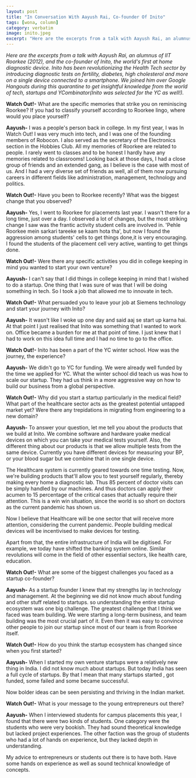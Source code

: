 ```yaml
---
layout: post
title: "In Conversation With Aayush Rai, Co-founder Of Inito"
tags: [wona, column]
category: verbatim
image: inito.jpeg
excerpt: "Here are the excerpts from a talk with Aayush Rai, an alumnus of IIT Roorkee (2012), and the co-founder of Inito, the world's first at home diagnostic device."
---
```


*Here are the excerpts from a talk with Aayush Rai, an alumnus of IIT Roorkee (2012), and the co-founder of Inito, the world's first at home diagnostic device. Inito has been revolutionizing the Health Tech sector by introducing diagnostic tests on fertility, diabetes, high cholesterol and more on a single device connected to a smartphone. We joined him over Google Hangouts during this quarantine to get insightful knowledge from the world of tech, startups and YCombinator(Inito was selected for the YC as well!).*

**Watch Out!-** What are the specific memories that strike you on reminiscing Roorkee? If you had to classify yourself according to Roorkee lingo, where would you place yourself?

**Aayush-** I was a people's person back in college. In my first year, I was In Watch Out! I was very much into tech, and I was one of the founding members of Robocon. I also served as the secretary of the Electronics section in the Hobbies Club. 
All my memories of Roorkee are related to people. I rarely went to classes and to be honest I hardly have any memories related to classrooms! Looking back at those days, I had a close group of friends and an extended gang, as I believe is the case with most of us. And I had a very diverse set of friends as well, all of them now pursuing careers in different fields like administration, management, technology and politics.

**Watch Out!-** Have you been to Roorkee recently? What was the biggest change that you observed?

**Aayush-** Yes, I went to Roorkee for placements last year. I wasn't there for a long time, just over a day. I observed a lot of changes, but the most striking change I saw was the frantic activity student cells are involved in. 'Pehle Roorkee mein sarkari tareeke se kaam hota tha', but now I found the aggression among students' cells to get things done,it is very encouraging. I found the students of the placement cell very active, wanting to get things done.


**Watch Out!-** Were there any specific activities you did in college keeping in mind you wanted to start your own venture?

**Aayush-** I can't say that I did things in college keeping in mind that I wished to do a startup. One thing that I was sure of was that I will be doing something in tech. So I took a job that allowed me to innovate in tech.


**Watch Out!-** What persuaded you to leave your job at Siemens technology and start your journey with Inito?

**Aayush-** It wasn't like I woke up one day and said aaj se start up karna hai.
At that point I just realised that Inito was something that I wanted to work on. Office became a burden for me at that point of time.  I just knew that I had to work on this idea full time and I had no time to go to the office.

**Watch Out!-** Inito has been a part of the YC winter school. How was the journey, the experience?

**Aayush-** We didn't go to YC for funding. We were already well funded by the time we applied for YC. What the winter school did teach us was how to scale our startup. They had us think in a more aggressive way on how to build our business from a global perspective. 

**Watch Out!-** Why did you start a startup particularly in the medical field? What part of the healthcare sector acts as the greatest potential untapped market yet? Were there any trepidations in migrating from engineering to a new domain?

**Aayush-** To answer your question, let me tell you about the products that we build at Inito. We combine software and hardware yoake medical devices on which you can take your medical tests yourself. Also, the different thing about our products is that we allow multiple tests from the same device. Currently you have different devices for measuring your BP, or your blood sugar but we combine that in one single device.

The Healthcare system is currently geared towards one time testing.  Now, we're building products that'll allow you to test yourself regularly, thereby making every home a diagnostic lab. Thus 85 percent of doctor visits can be simply handled by our machines. And thus doctors can apply their acumen to 15 percentage of the critical cases that actually require their attention. This is a win win situation, since the world is so short on doctors as the current pandemic has shown us.

Now I believe that Healthcare will be one sector that will receive more attention, considering the current pandemic. People building medical devices will be incentivised to make devices for testing.

Apart from that, the entire infrastructure of India will be digitised. For example, we today have shifted the banking system online. Similar revolutions will come in the field of other essential sectors, like health care, education. 

**Watch Out!-** What are some of the biggest challenges you faced as a startup co-founder?

**Aayush-** As a startup founder I knew that my strengths lay in technology and management. At the beginning we did not know much about funding and other stuff related to startups. so understanding the entire startup ecosystem was one big challenge.
The greatest challenge that I think we faced was team building. We were starting a long-term business, and team building was the most crucial part of it.  Even then it was easy to convince other people to join our startup since most of our team is from Roorkee itself.

**Watch Out!-** How do you think the startup ecosystem has changed since when you first started?

**Aayush-** When I started my own venture startups were a relatively new thing in India. I did not know much about startups. But today India has seen a full cycle of startups.
By that I mean that many startups started , got funded, some failed and some became successful.

Now bolder ideas can be seen persisting and thriving in the Indian market.

**Watch Out!-** What is your message to the young entrepreneurs out there?

**Aayush-** When I interviewed students for campus placements this year, I found that there were two kinds of students. One category were the students who were very bookish. They had sound theoretical knowledge but lacked project experiences. The other faction was the group of students who had a lot of hands on experience, but they lacked depth in understanding.

My advice to entrepreneurs or students out there is to have both. Have some hands on experience as well as sound technical knowledge of concepts.


